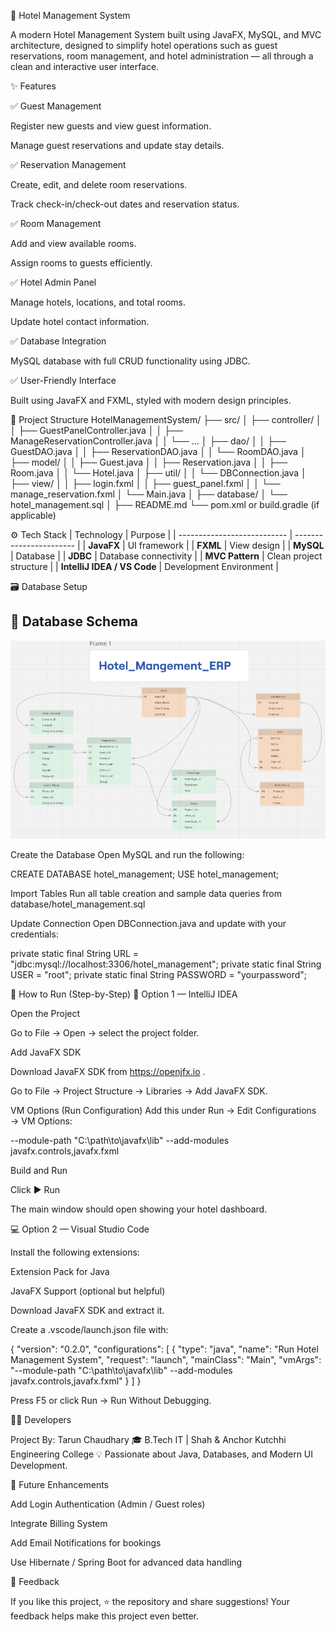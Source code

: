 🏨 Hotel Management System

A modern Hotel Management System built using JavaFX, MySQL, and MVC architecture, designed to simplify hotel operations such as guest reservations, room management, and hotel administration — all through a clean and interactive user interface.

✨ Features

✅ Guest Management

Register new guests and view guest information.

Manage guest reservations and update stay details.

✅ Reservation Management

Create, edit, and delete room reservations.

Track check-in/check-out dates and reservation status.

✅ Room Management

Add and view available rooms.

Assign rooms to guests efficiently.

✅ Hotel Admin Panel

Manage hotels, locations, and total rooms.

Update hotel contact information.

✅ Database Integration

MySQL database with full CRUD functionality using JDBC.

✅ User-Friendly Interface

Built using JavaFX and FXML, styled with modern design principles.


🧩 Project Structure
HotelManagementSystem/
├── src/
│   ├── controller/
│   │   ├── GuestPanelController.java
│   │   ├── ManageReservationController.java
│   │   └── ...
│   ├── dao/
│   │   ├── GuestDAO.java
│   │   ├── ReservationDAO.java
│   │   └── RoomDAO.java
│   ├── model/
│   │   ├── Guest.java
│   │   ├── Reservation.java
│   │   ├── Room.java
│   │   └── Hotel.java
│   ├── util/
│   │   └── DBConnection.java
│   ├── view/
│   │   ├── login.fxml
│   │   ├── guest_panel.fxml
│   │   └── manage_reservation.fxml
│   └── Main.java
│
├── database/
│   └── hotel_management.sql
│
├── README.md
└── pom.xml or build.gradle (if applicable)

⚙️ Tech Stack
| Technology                  | Purpose                 |
| --------------------------- | ----------------------- |
| **JavaFX**                  | UI framework            |
| **FXML**                    | View design             |
| **MySQL**                   | Database                |
| **JDBC**                    | Database connectivity   |
| **MVC Pattern**             | Clean project structure |
| **IntelliJ IDEA / VS Code** | Development Environment |

🗃️ Database Setup
## 📸 Database Schema

![Data Base Schema](images/image.png)


Create the Database
Open MySQL and run the following:

CREATE DATABASE hotel_management;
USE hotel_management;


Import Tables
Run all table creation and sample data queries from
database/hotel_management.sql

Update Connection
Open DBConnection.java and update with your credentials:

private static final String URL = "jdbc:mysql://localhost:3306/hotel_management";
private static final String USER = "root";
private static final String PASSWORD = "yourpassword";

🧠 How to Run (Step-by-Step)
🧩 Option 1 — IntelliJ IDEA

Open the Project

Go to File → Open → select the project folder.

Add JavaFX SDK

Download JavaFX SDK from https://openjfx.io
.

Go to File → Project Structure → Libraries → Add JavaFX SDK.

VM Options (Run Configuration)
Add this under Run → Edit Configurations → VM Options:

--module-path "C:\path\to\javafx\lib" --add-modules javafx.controls,javafx.fxml


Build and Run

Click ▶ Run

The main window should open showing your hotel dashboard.

💻 Option 2 — Visual Studio Code

Install the following extensions:

Extension Pack for Java

JavaFX Support (optional but helpful)

Download JavaFX SDK and extract it.

Create a .vscode/launch.json file with:

{
  "version": "0.2.0",
  "configurations": [
    {
      "type": "java",
      "name": "Run Hotel Management System",
      "request": "launch",
      "mainClass": "Main",
      "vmArgs": "--module-path \"C:\\path\\to\\javafx\\lib\" --add-modules javafx.controls,javafx.fxml"
    }
  ]
}


Press F5 or click Run → Run Without Debugging.

🧑‍💻 Developers

Project By: Tarun Chaudhary
🎓 B.Tech IT | Shah & Anchor Kutchhi Engineering College
💡 Passionate about Java, Databases, and Modern UI Development.

🚀 Future Enhancements

 Add Login Authentication (Admin / Guest roles)

 Integrate Billing System

 Add Email Notifications for bookings

 Use Hibernate / Spring Boot for advanced data handling

💬 Feedback

If you like this project, ⭐ the repository and share suggestions!
Your feedback helps make this project even better.